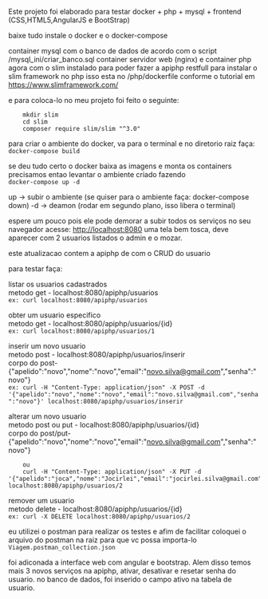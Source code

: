Este projeto foi elaborado para testar docker + php + mysql + frontend (CSS,HTML5,AngularJS e BootStrap)

baixe tudo
instale o docker e o docker-compose


container mysql com o banco de dados de acordo com o script /mysql_ini/criar_banco.sql
container servidor web (nginx) e container php agora com o slim instalado para poder fazer a apiphp restfull
para instalar o slim framework no php isso esta no /php/dockerfile conforme o tutorial em <https://www.slimframework.com/>

e para coloca-lo no meu projeto foi feito o seguinte:  
```	cd /code
	mkdir slim
	cd slim
	composer require slim/slim "^3.0"
```
  
para criar o ambiente do docker, va para o terminal e no diretorio raiz faça:  
```	docker-compose build ```
 
se deu tudo certo o docker baixa as imagens e monta os containers
precisamos entao levantar o ambiente criado fazendo  
```	docker-compose up -d ```

up -> subir o ambiente (se quiser para o ambiente faça: docker-compose down)
-d -> deamon (rodar em segundo plano, isso libera o terminal)

espere um pouco pois ele pode demorar a subir todos os serviços
no seu navegador acesse: <http://localhost:8080>
uma tela bem tosca, deve aparecer com 2 usuarios listados o admin e o mozar.

este atualizacao contem a apiphp de com o CRUD do usuario

para testar faça:

listar os usuarios cadastrados  
	metodo get - localhost:8080/apiphp/usuarios  
```	ex: curl localhost:8080/apiphp/usuarios ```

obter um usuario especifico  
	metodo get - localhost:8080/apiphp/usuarios/{id}  
```	ex: curl localhost:8080/apiphp/usuarios/1 ```

inserir um novo usuario  
	metodo post - localhost:8080/apiphp/usuarios/inserir  
        corpo do post- {"apelido":"novo","nome":"novo","email":"novo.silva@gmail.com","senha":"novo"}  
```	ex: curl -H "Content-Type: application/json" -X POST -d '{"apelido":"novo","nome":"novo","email":"novo.silva@gmail.com","senha":"novo"}' localhost:8080/apiphp/usuarios/inserir ```

alterar um novo usuario  
	metodo post ou put - localhost:8080/apiphp/usuarios/{id}  
        corpo do post/put- {"apelido":"novo","nome":"novo","email":"novo.silva@gmail.com","senha":"novo"}  
```	ex: curl -H "Content-Type: application/json" -X POST -d {"apelido":"joca","nome":"Jocirlei","email":"jocirlei.silva@gmail.com","senha":"123"}' localhost:8080/apiphp/usuarios/2
	ou
	curl -H "Content-Type: application/json" -X PUT -d '{"apelido":"joca","nome":"Jocirlei","email":"jocirlei.silva@gmail.com","senha":"123"}' localhost:8080/apiphp/usuarios/2
```
remover um usuario  
	metodo delete - localhost:8080/apiphp/usuarios/{id}  
```	ex: curl -X DELETE localhost:8080/apiphp/usuarios/2 ```

eu utilizei o postman para realizar os testes e afim de facilitar coloquei o arquivo do postman na raiz para que vc possa importa-lo 
```Viagem.postman_collection.json```


foi adiconada a interface web com angular e bootstrap. Alem disso temos mais 3 novos serviços na apiphp, ativar, desativar e resetar senha do usuario. 
no banco de dados, foi inserido o campo ativo na tabela de usuario.






